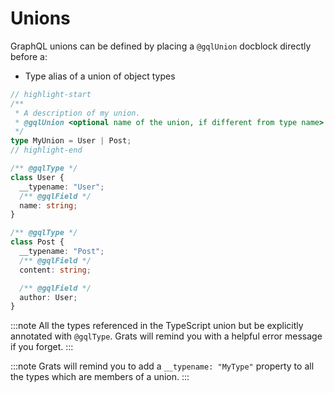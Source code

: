 # Unions

GraphQL unions can be defined by placing a `@gqlUnion` docblock directly before a:

* Type alias of a union of object types

```ts
// highlight-start
/** 
 * A description of my union.
 * @gqlUnion <optional name of the union, if different from type name>
 */
type MyUnion = User | Post;
// highlight-end

/** @gqlType */
class User {
  __typename: "User";
  /** @gqlField */
  name: string;
}

/** @gqlType */
class Post {
  __typename: "Post";
  /** @gqlField */
  content: string;

  /** @gqlField */
  author: User;
}
```

:::note
All the types referenced in the TypeScript union but be explicitly annotated with `@gqlType`. Grats will remind you with a helpful error message if you forget.
:::

:::note
Grats will remind you to add a `__typename: "MyType"` property to all the types which are members of a union.
:::
